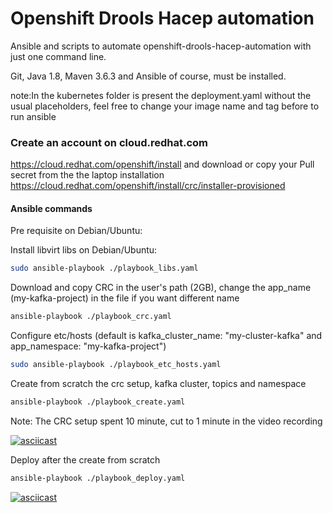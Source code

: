 # Openshift Drools Hacep automation

Ansible and scripts to automate openshift-drools-hacep-automation with just one command line.

Git, Java 1.8, Maven 3.6.3 and Ansible of course, must be installed.

note:In the kubernetes folder is present the deployment.yaml without the usual placeholders,
feel free to change your image name and tag before to run ansible

### Create an account on cloud.redhat.com
https://cloud.redhat.com/openshift/install and download or copy your Pull secret from the the laptop installation https://cloud.redhat.com/openshift/install/crc/installer-provisioned

#### Ansible commands

Pre requisite on Debian/Ubuntu:

Install libvirt libs on Debian/Ubuntu:
```sh
sudo ansible-playbook ./playbook_libs.yaml
```


Download and copy CRC in the user's path (2GB),
change the app_name (my-kafka-project) in the file if you want different name
```sh
ansible-playbook ./playbook_crc.yaml
```

Configure etc/hosts (default is kafka_cluster_name: "my-cluster-kafka" and app_namespace: "my-kafka-project")
```sh
sudo ansible-playbook ./playbook_etc_hosts.yaml
```

Create from scratch the crc setup, kafka cluster, topics and namespace
```sh
ansible-playbook ./playbook_create.yaml
```
Note: The CRC setup spent 10 minute, cut to 1 minute in the video recording

[![asciicast](https://asciinema.org/a/311642.png)](https://asciinema.org/a/311642)

Deploy after the create from scratch
```sh
ansible-playbook ./playbook_deploy.yaml
```
[![asciicast](https://asciinema.org/a/311654.png)](https://asciinema.org/a/311654)